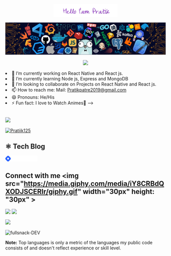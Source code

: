  
 <p align="center"><img width="40%" src="./src/assets/Frame3.png" /></p>
 
 

 <p align="center"><img src="https://raw.githubusercontent.com/KevinPatel04/KevinPatel04/master/header.png"></p>
 
 <p align='center'>
 
 
</p>
<p align="center">
  <a href="https://github.com/DenverCoder1/readme-typing-svg"><img src="https://readme-typing-svg.herokuapp.com?lines=Always%20learning%20new%20things&center=true&width=500&height=50"></a>
</p

- 🔭 I’m currently working on React Native and React js.
- 🌱 I’m currently learning  Node js, Express and MongoDB
- 👯 I’m looking to collaborate on Projects on React Native and React js.
- 📫 How to reach me: Mail: Pratikpatre2019@gmail.com
- 😄 Pronouns: He/His
- ⚡ Fun fact: I love to Watch Animes💖
-->
 </br>
 
 ![](https://komarev.com/ghpvc/?username=fullsnack-DEV&color=blueviolet)
 
 <p align="left"> <a href="https://twitter.com/Pratiik125" target="blank"><img src="https://img.shields.io/twitter/follow/Pratiik125?logo=twitter&style=for-the-badge" alt="Pratiik125" /></a> </p>
 
 ## ⚛️ Tech Blog
 
  <p align="left"> <a  href="https://pratieek.hashnode.dev/" > <img width="20%" height="20%" src="./src/assets/brand-full-white.png" /> </a> </p>
 
 
 ## Connect with me <img src="https://media.giphy.com/media/iY8CRBdQXODJSCERIr/giphy.gif" width="30px" height: "30px" >

<p align="center">

<a href="https://www.linkedin.com/in/pratik-patre-2867a1187/"><img src="https://img.shields.io/badge/-Pratik%20Patre-0077B5?style=for-the-badge&logo=Linkedin&logoColor=white"/></a>
<a href="mailto:pratikpatre2019@gmail.com"><img src="https://img.shields.io/badge/-pratikpatre2019@gmail.com-D14836?style=for-the-badge&logo=Gmail&logoColor=white"/></a>

<!-- <a href=""><img src="https://img.shields.io/badge/-name?style=for-the-badge&logo=leetcode&logoColor=white"/></a> -->
<a href="https://twitter.com/Pratiik125"><img src="https://img.shields.io/badge/-Pratiik12504-1DA1F2?style=for-the-badge&logo=twitter&logoColor=white"/></a>
</p>

 

 <img src="https://github-readme-stats.vercel.app/api/top-langs?username=fullsnack-DEV&show_icons=true&locale=en&layout=compact&theme=dark" alt="fullsnack-DEV" height="192px"/>
</p>


 <b>Note:</b> Top languages is only a metric of the languages my public code consists of and doesn't reflect experience or skill level.


    
    


